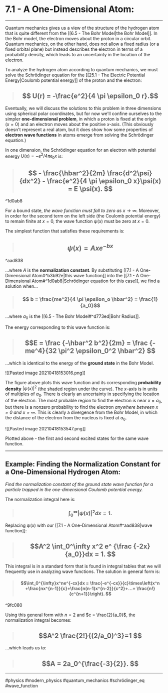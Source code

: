 # 7.1 - A One-Dimensional Atom: 

***

Quantum mechanics gives us a view of the structure of the hydrogen atom that is quite different from the [[6.5 - The Bohr Model|the Bohr Model]]. In the Bohr model, the electron moves about the proton in a circular orbit. Quantum mechanics, on the other hand, does not allow a fixed radius (or a fixed orbital plane) but instead describes 	the electron in terms of a probability density, which leads to an uncertainty in the location of the electron. 

To analyze the hydrogen atom according to quantum mechanics, we must solve the Schrödinger equation for the [[25.1 - The Electric Potential Energy|Coulomb potential energy]] of the proton and the electron:

> ## $$ U(r) = -\frac{e^2}{4 \pi \epsilon_0 r}.$$

Eventually,  we will discuss the solutions to this problem in three dimensions using spherical polar coordinates, but for now we'll confine ourselves to the simpler **one-dimensional problem**, in which a proton is fixed at the origin ($x = 0$) and an electron moves about the positive *x*-axis. (This obviously doesn't represent a real atom, but it does show how some properties of **electron wave functions** in atoms emerge from solving the Schrödinger equation.)

In one dimension, the Schrödinger equation for an electron with potential energy $U(x) = -e^2 /4 \pi \epsilon_0 x$ is:

> ## $$ - \frac{\hbar^2}{2m} \frac{d^2\psi}{dx^2} - \frac{e^2}{4 \pi \epsilon_0 x}\psi(x) = E \psi(x).  $$

^1d0ab8

For a bound state, *the wave function must fall to zero as $x \to \infty$.* Moreover, in order for the second term on the left side (the Coulomb potential energy) to remain finite at $x = 0$, the wave function $\psi(x)$ must be zero at $x = 0$.

The simplest function that satisfies these requirements is:

> ## $$\psi(x) = Axe^{-bx} $$

^aad838

...where *A* is the **normalization constant**. By substituting [[7.1 - A One-Dimensional Atom#^b3b92e|this wave function]] into the [[7.1 - A One-Dimensional Atom#^1d0ab8|Schrödinger equation for this case]], we find a solution when...

> ### $$ b = \frac{me^2}{4 \pi \epsilon_o \hbar^2} = \frac{1}{a_0}$$

...where $a_0$ is the [[6.5 - The Bohr Model#^d773ed|Bohr Radius]].

The energy corresponding to this wave function is:

> ## $$E = \frac {-\hbar^2 b^2}{2m} = \frac {-me^4}{32 \pi^2 \epsilon_0^2 \hbar^2} $$

...which is identical to the energy of the **ground state** in the Bohr Model. 


![[Pasted image 20210418153016.png]]

The figure above plots this wave function and its corresponding **probability density** $\vert{\psi(x)}\vert^2$ (the shaded region under the curve). The *x*-axis is in units of multiples of $a_0$. There is clearly an uncertainty in specifying the location of the electron. The most probable region to find the electron is near $x = a_0$, but there is a nonzero probability to find the electron *anywhere between $x = 0$ and $x = \infty$*. This is clearly a divergence from the Bohr Model, in which the distance of the electron from the nucleus is fixed at $a_0$.

![[Pasted image 20210418153547.png]]

Plotted above - the first and second excited states for the same wave function. 
***

## Example: Finding the Normalization Constant for a One-Dimensional Hydrogen Atom:

*Find the normalization constant of the ground
state wave function for a particle trapped in the
one-dimensional Coulomb potential energy.*

The normalization integral here is: 

> ### $$\int_0^{\infty} \vert \psi(x) \vert ^2 dx = 1.$$

Replacing $\psi(x)$ with our [[7.1 - A One-Dimensional Atom#^aad838|wave function]]:

> ## $$A^2 \int_0^\infty x^2 e^ {\frac {-2x} {a_0}}dx = 1. $$

This integral is in a standard form that is found in integral tables that we will frequently use in analyzing wave functions. The solution in general form is:

> ####	 $$\int_0^{\infty}x^ne^{-cx}dx = \frac{-e^{-cx}}{c}\times\left(x^n +\frac{nx^{n-1}}{c}+\frac{n(n-1)x^{n-2}}{c^2}+...+ \frac{n!}{c^{n+1}}\right). $$

^9fc080

Using this general form with $n = 2$ and $c = \frac{2}{a_0}$, the normalization integral becomes:	

> ## $$A^2 \frac{2!}{(2/a_0)^3}=1 $$

...which leads us to:


> ## $$A = 2a_0^{\frac{-3}{2}}. $$

***

#physics #modern_physics #quantum_mechanics #schrödinger_eq #wave_function